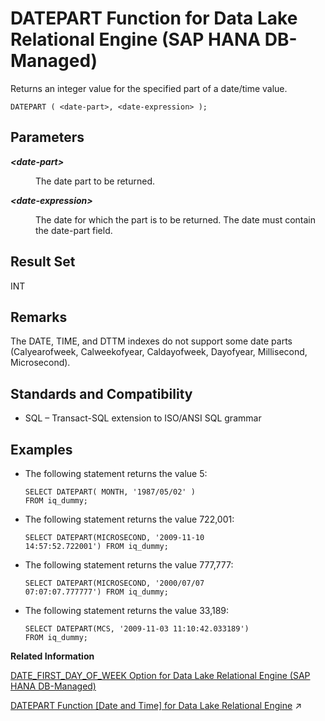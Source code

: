 <!-- loioa07008d5cbc347329b60d52b3e243ed6 -->

# DATEPART Function for Data Lake Relational Engine \(SAP HANA DB-Managed\)

Returns an integer value for the specified part of a date/time value.



```
DATEPART ( <date-part>, <date-expression> );
```



<a name="loioa07008d5cbc347329b60d52b3e243ed6__section_ww1_2dm_srb"/>

## Parameters


<dl>
<dt><b>

*<date-part\>*

</b></dt>
<dd>

The date part to be returned.



</dd><dt><b>

*<date-expression\>*

</b></dt>
<dd>

The date for which the part is to be returned. The date must contain the date-part field.



</dd>
</dl>



<a name="loioa07008d5cbc347329b60d52b3e243ed6__section_nvp_2dm_srb"/>

## Result Set

INT



<a name="loioa07008d5cbc347329b60d52b3e243ed6__section_t3d_fdm_srb"/>

## Remarks

The DATE, TIME, and DTTM indexes do not support some date parts \(Calyearofweek, Calweekofyear, Caldayofweek, Dayofyear, Millisecond, Microsecond\).



<a name="loioa07008d5cbc347329b60d52b3e243ed6__section_twp_fdm_srb"/>

## Standards and Compatibility

-   SQL – Transact-SQL extension to ISO/ANSI SQL grammar



<a name="loioa07008d5cbc347329b60d52b3e243ed6__section_hjr_gdm_srb"/>

## Examples

-   The following statement returns the value 5:

    ```
    SELECT DATEPART( MONTH, '1987/05/02' )
    FROM iq_dummy;
    ```

-   The following statement returns the value 722,001:

    ```
    SELECT DATEPART(MICROSECOND, '2009-11-10
    14:57:52.722001') FROM iq_dummy;
    ```

-   The following statement returns the value 777,777:

    ```
    SELECT DATEPART(MICROSECOND, '2000/07/07
    07:07:07.777777') FROM iq_dummy;
    ```

-   The following statement returns the value 33,189:

    ```
    SELECT DATEPART(MCS, '2009-11-03 11:10:42.033189')
    FROM iq_dummy;
    ```


**Related Information**  


[DATE\_FIRST\_DAY\_OF\_WEEK Option for Data Lake Relational Engine \(SAP HANA DB-Managed\)](../040-database-options/date-first-day-of-week-option-for-data-lake-relational-engine-sap-hana-db-managed-7b332a7.md "Determines the first day of the week.")

[DATEPART Function \[Date and Time\] for Data Lake Relational Engine](https://help.sap.com/viewer/19b3964099384f178ad08f2d348232a9/2024_1_QRC/en-US/a547b06f84f210158ab3bd499f292d99.html "Returns an integer value for the specified part of a date/time value.") :arrow_upper_right:

